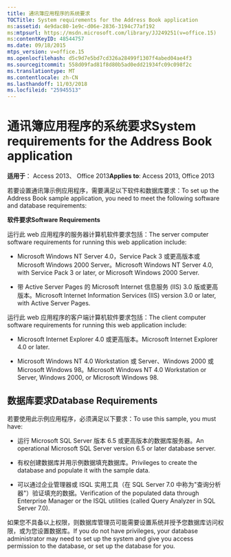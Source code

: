 ```yaml
---
title: 通讯簿应用程序的系统要求
TOCTitle: System requirements for the Address Book application
ms:assetid: 4e9dac80-1e9c-d06e-2836-3194c77af192
ms:mtpsurl: https://msdn.microsoft.com/library/JJ249251(v=office.15)
ms:contentKeyID: 48544757
ms.date: 09/18/2015
mtps_version: v=office.15
ms.openlocfilehash: d5c9d7e5bd7cd326a28499f1307f4abed04ae4f3
ms.sourcegitcommit: 558d09fad81f8d80b5ad0edd21934fc09c098f2c
ms.translationtype: MT
ms.contentlocale: zh-CN
ms.lasthandoff: 11/03/2018
ms.locfileid: "25945513"
---
```

# <a name="system-requirements-for-the-address-book-application"></a><span data-ttu-id="d71bc-102">通讯簿应用程序的系统要求</span><span class="sxs-lookup"><span data-stu-id="d71bc-102">System requirements for the Address Book application</span></span>


<span data-ttu-id="d71bc-103">**适用于**： Access 2013、 Office 2013</span><span class="sxs-lookup"><span data-stu-id="d71bc-103">**Applies to**: Access 2013, Office 2013</span></span>

<span data-ttu-id="d71bc-104">若要设置通讯簿示例应用程序，需要满足以下软件和数据库要求：</span><span class="sxs-lookup"><span data-stu-id="d71bc-104">To set up the Address Book sample application, you need to meet the following software and database requirements:</span></span>

<span data-ttu-id="d71bc-105">**软件要求**</span><span class="sxs-lookup"><span data-stu-id="d71bc-105">**Software Requirements**</span></span>

<span data-ttu-id="d71bc-106">运行此 web 应用程序的服务器计算机软件要求包括：</span><span class="sxs-lookup"><span data-stu-id="d71bc-106">The server computer software requirements for running this web application include:</span></span>

  - <span data-ttu-id="d71bc-107">Microsoft Windows NT Server 4.0，Service Pack 3 或更高版本或 Microsoft Windows 2000 Server。</span><span class="sxs-lookup"><span data-stu-id="d71bc-107">Microsoft Windows NT Server 4.0, with Service Pack 3 or later, or Microsoft Windows 2000 Server.</span></span>

  - <span data-ttu-id="d71bc-108">带 Active Server Pages 的 Microsoft Internet 信息服务 (IIS) 3.0 版或更高版本。</span><span class="sxs-lookup"><span data-stu-id="d71bc-108">Microsoft Internet Information Services (IIS) version 3.0 or later, with Active Server Pages.</span></span>

<span data-ttu-id="d71bc-109">运行此 web 应用程序的客户端计算机软件要求包括：</span><span class="sxs-lookup"><span data-stu-id="d71bc-109">The client computer software requirements for running this web application include:</span></span>

  - <span data-ttu-id="d71bc-110">Microsoft Internet Explorer 4.0 或更高版本。</span><span class="sxs-lookup"><span data-stu-id="d71bc-110">Microsoft Internet Explorer 4.0 or later.</span></span>

  - <span data-ttu-id="d71bc-111">Microsoft Windows NT 4.0 Workstation 或 Server、Windows 2000 或 Microsoft Windows 98。</span><span class="sxs-lookup"><span data-stu-id="d71bc-111">Microsoft Windows NT 4.0 Workstation or Server, Windows 2000, or Microsoft Windows 98.</span></span>

## <a name="database-requirements"></a><span data-ttu-id="d71bc-112">数据库要求</span><span class="sxs-lookup"><span data-stu-id="d71bc-112">Database Requirements</span></span>

<span data-ttu-id="d71bc-113">若要使用此示例应用程序，必须满足以下要求：</span><span class="sxs-lookup"><span data-stu-id="d71bc-113">To use this sample, you must have:</span></span>

  - <span data-ttu-id="d71bc-114">运行 Microsoft SQL Server 版本 6.5 或更高版本的数据库服务器。</span><span class="sxs-lookup"><span data-stu-id="d71bc-114">An operational Microsoft SQL Server version 6.5 or later database server.</span></span>

  - <span data-ttu-id="d71bc-115">有权创建数据库并用示例数据填充数据库。</span><span class="sxs-lookup"><span data-stu-id="d71bc-115">Privileges to create the database and populate it with the sample data.</span></span>

  - <span data-ttu-id="d71bc-116">可以通过企业管理器或 ISQL 实用工具（在 SQL Server 7.0 中称为"查询分析器"）验证填充的数据。</span><span class="sxs-lookup"><span data-stu-id="d71bc-116">Verification of the populated data through Enterprise Manager or the ISQL utilities (called Query Analyzer in SQL Server 7.0).</span></span>

<span data-ttu-id="d71bc-117">如果您不具备以上权限，则数据库管理员可能需要设置系统并授予您数据库访问权限，或为您设置数据库。</span><span class="sxs-lookup"><span data-stu-id="d71bc-117">If you do not have privileges, your database administrator may need to set up the system and give you access permission to the database, or set up the database for you.</span></span>

